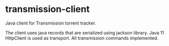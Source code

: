 # transmission-client
Java client for Transmission torrent tracker.

The client uses java records that are serialized using jackson library. 
Java 11 HttpClient is used as transport. All transmission commands implemented.